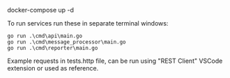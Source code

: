 docker-compose up -d

To run services run these in separate terminal windows:

```
go run .\cmd\api\main.go
go run .\cmd\message_processor\main.go
go run .\cmd\reporter\main.go
```

Example requests in tests.http file, can be run using "REST Client" VSCode extension or used as reference.
